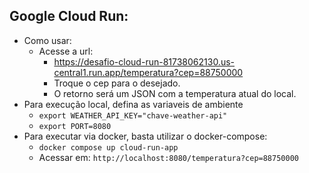 ## Google Cloud Run:
    
* Como usar:
  * Acesse a url:
    * https://desafio-cloud-run-81738062130.us-central1.run.app/temperatura?cep=88750000
    * Troque o cep para o desejado.
    * O retorno será um JSON com a temperatura atual do local.
* Para execução local, defina as variaveis de ambiente
  * `export WEATHER_API_KEY="chave-weather-api"`
  * `export PORT=8080`
* Para executar via docker, basta utilizar o docker-compose:
  * `docker compose up cloud-run-app`
  * Acessar em: `http://localhost:8080/temperatura?cep=88750000`
